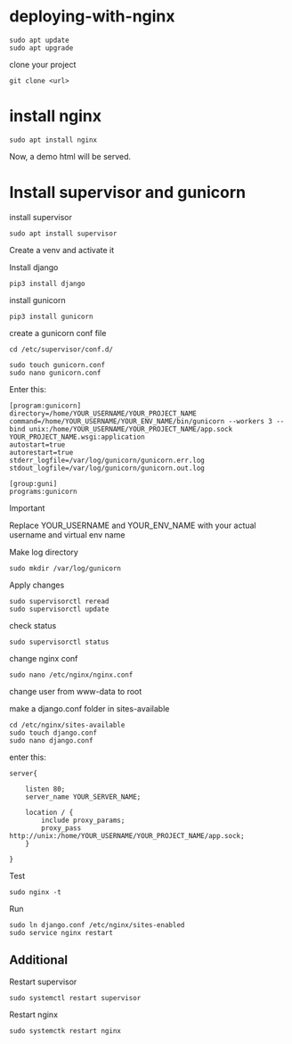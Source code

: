 # deploying-with-nginx

```
sudo apt update
sudo apt upgrade
```

clone your project

```
git clone <url>
```

# install nginx

```
sudo apt install nginx
```

Now, a demo html will be served.





# Install supervisor and gunicorn

install supervisor

```
sudo apt install supervisor
```

Create a venv and activate it

Install django

```
pip3 install django
```

install gunicorn

```
pip3 install gunicorn
```

create a gunicorn conf file

```
cd /etc/supervisor/conf.d/
```

```
sudo touch gunicorn.conf
sudo nano gunicorn.conf
```



Enter this:

```
[program:gunicorn]
directory=/home/YOUR_USERNAME/YOUR_PROJECT_NAME 
command=/home/YOUR_USERNAME/YOUR_ENV_NAME/bin/gunicorn --workers 3 --bind unix:/home/YOUR_USERNAME/YOUR_PROJECT_NAME/app.sock YOUR_PROJECT_NAME.wsgi:application  
autostart=true
autorestart=true
stderr_logfile=/var/log/gunicorn/gunicorn.err.log
stdout_logfile=/var/log/gunicorn/gunicorn.out.log

[group:guni]
programs:gunicorn
```
> [!IMPORTANT]
> Replace YOUR_USERNAME and YOUR_ENV_NAME with your actual username and virtual env name

Make log directory

```
sudo mkdir /var/log/gunicorn
```

Apply changes

```
sudo supervisorctl reread
sudo supervisorctl update
```

check status

```
sudo supervisorctl status
```

change nginx conf

```
sudo nano /etc/nginx/nginx.conf
```

change user from www-data to root

make a django.conf folder in sites-available

```
cd /etc/nginx/sites-available
sudo touch django.conf
sudo nano django.conf
```

enter this:

``` 
server{

	listen 80;
	server_name YOUR_SERVER_NAME;

	location / {
		include proxy_params;
		proxy_pass http://unix:/home/YOUR_USERNAME/YOUR_PROJECT_NAME/app.sock;
	}

}
```

Test

```
sudo nginx -t
```

Run

```
sudo ln django.conf /etc/nginx/sites-enabled
sudo service nginx restart
````

## Additional

Restart supervisor

```
sudo systemctl restart supervisor
```

Restart nginx

```
sudo systemctk restart nginx
```


 




